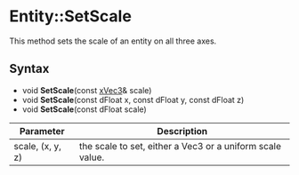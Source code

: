 # Entity::SetScale

This method sets the scale of an entity on all three axes.

## Syntax

- void **SetScale**(const [xVec3](xVec3.md)& scale)
- void **SetScale**(const dFloat x, const dFloat y, const dFloat z)
- void **SetScale**(const dFloat scale)

| Parameter | Description |
| ------ | ------ |
| scale, (x, y, z) | the scale to set, either a Vec3 or a uniform scale value. |
